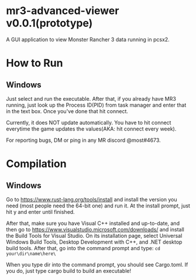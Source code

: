# mr3-advanced-viewer v0.0.1(prototype)
A GUI application to view Monster Rancher 3 data running in pcsx2.

# How to Run
## Windows
Just select and run the executable. After that, if you already have MR3 running, just look up the Process ID(PID) from task manager and enter that in the text box. Once you've done that hit connect.

Currently, it does NOT update automatically. You have to hit connect everytime the game updates the values(AKA: hit connect every week).

For reporting bugs, DM or ping in any MR discord @most#4673.



# Compilation
## Windows
Go to https://www.rust-lang.org/tools/install and install the version you need (most people need the 64-bit one) and run it. At the install prompt, just hit y and enter until finished.

After that, make sure you have Visual C++ installed and up-to-date, and then go to https://www.visualstudio.microsoft.com/downloads/  and install the Build Tools for Visual Studio. On its installation page, select Universal Windows  Build Tools, Desktop Development with C++, and .NET desktop build tools. After that, go into the command prompt and type:
```cd your\dir\name\here\```

When you type dir into the command prompt, you should see Cargo.toml. If you do, just type cargo build to build an executable!


